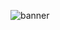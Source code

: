 ![banner](https://github.com/markonrt320/QA-portfolio/assets/164415938/190655c9-72bf-43e0-a912-5f36633ce011)
